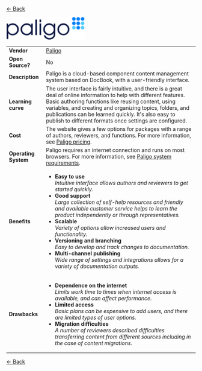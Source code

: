 <a href="readme.md"><- Back</a>

<a href="https://www.paligo.net"><img src='paligo-logo-1.png' height='60'></a>

<table>
  <tr>
    <td><b>Vendor</td>
    <td><a href="https://www.paligo.net">Paligo</a></td>
  </tr>
  <tr>
    <td><b>Open Source?</td>
    <td>No</td>
  </tr>
  <tr>
    <td><b>Description</td>
    <td>Paligo is a cloud-based component content management system based on DocBook, with a user-friendly interface.</td>
  </tr> 
  <tr>
    <td><b>Learning curve</td>
    <td>The user interface is fairly intuitive, and there is a great deal of online information to help with different features. Basic authoring functions like reusing content, using variables, and creating and organizing topics, folders, and publications can be learned quickly. It's also easy to publish to different formats once settings are configured. </td>
  </tr> 
  <tr>
    <td><b>Cost</td>
    <td>The website gives a few options for packages with  a range of authors, reviewers, and functions. For more information, see <a href="https://paligo.net/pricing/">Paligo pricing</a>. </td>
  </tr>
  <tr>
    <td><b>Operating System</td>
    <td>Paligo requires an internet connection and runs on most browsers. For more information, see <a href="https://paligo.net/docs/en/system-requirements-and-recommendations.html">Paligo system requirements</a>. </td>
  </tr> 
  <tr>
    <td><b>Benefits</td>
  <td>
    <ul>
      <li><b>Easy to use</b><br><i>Intuitive interface allows authors and reviewers to get started quickly.</i></li>
      <li><b>Good support </b><br><i>Large collection of self-help resources and friendly and available customer service helps to learn the product independently or through representatives. </i></li>
	  <li><b>Scalable</b><br><i>Variety of options allow increased users and functionality.</i></li> 
	  <li><b>Versioning and branching</b> <br><i>Easy to develop and track changes to documentation.</i></li>
      <li><b>Multi-channel publishing</b><br><i>Wide range of settings and integrations allows for a variety of documentation outputs.</i></li>
    </ul>
  </td>
</tr>
<tr>
  <td><b>Drawbacks</td>
  <td>
    <ul>
      <li><b>Dependence on the internet</b><br><i>Limits work time to times when internet access is available, and can affect performance.</i></li>
      <li><b>Limited access</b><br><i>Basic plans can be expensive to add users, and there are limited types of user options.</i></li>
      <li><b>Migration difficulties</b><br><i>A number of reviewers described difficulties transferring content from different sources including in the case of content migrations. </i></li>
    </ul>
  </td> 
</tr>
</table>
<a href="readme.md"><- Back</a>
